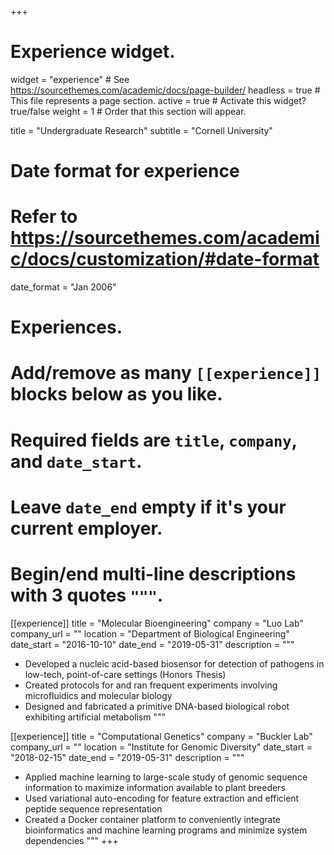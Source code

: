 +++
# Experience widget.
widget = "experience"  # See https://sourcethemes.com/academic/docs/page-builder/
headless = true  # This file represents a page section.
active = true  # Activate this widget? true/false
weight = 1  # Order that this section will appear.

title = "Undergraduate Research"
subtitle = "Cornell University"

# Date format for experience
#   Refer to https://sourcethemes.com/academic/docs/customization/#date-format
date_format = "Jan 2006"

# Experiences.
#   Add/remove as many `[[experience]]` blocks below as you like.
#   Required fields are `title`, `company`, and `date_start`.
#   Leave `date_end` empty if it's your current employer.
#   Begin/end multi-line descriptions with 3 quotes `"""`.
[[experience]]
  title = "Molecular Bioengineering"
  company = "Luo Lab"
  company_url = ""
  location = "Department of Biological Engineering"
  date_start = "2016-10-10"
  date_end = "2019-05-31"
  description = """
  * Developed a nucleic acid-based biosensor for detection of pathogens in low-tech, point-of-care settings (Honors Thesis) 
  * Created protocols for and ran frequent experiments involving microfluidics and molecular biology
  * Designed and fabricated a primitive DNA-based biological robot exhibiting artificial metabolism 
  """

[[experience]]
  title = "Computational Genetics"
  company = "Buckler Lab"
  company_url = ""
  location = "Institute for Genomic Diversity"
  date_start = "2018-02-15"
  date_end = "2019-05-31"
  description = """
  * Applied machine learning to large-scale study of genomic sequence information to maximize information available to plant breeders 
  * Used variational auto-encoding for feature extraction and efficient peptide sequence representation
  * Created a Docker container platform to conveniently integrate bioinformatics and machine learning programs and minimize system dependencies
  """
+++
